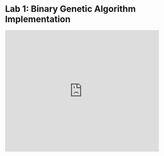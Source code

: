 # Lab 1: Binary Genetic Algorithm Implementation

<iframe height="400px" width="100%" src="https://repl.it/@SamBarrett/BGA?lite=true" scrolling="no" frameborder="no" allowtransparency="true" allowfullscreen="true" sandbox="allow-forms allow-pointer-lock allow-popups allow-same-origin allow-scripts allow-modals"></iframe>